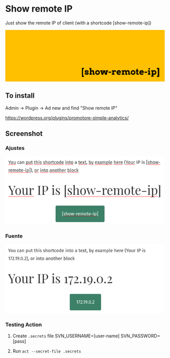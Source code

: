 # Show remote IP
Just show the remote IP of client (with a shortcode [show-remote-ip])

![banner](.wordpress-org/banner-1544x500.png)

## To install
Admin -> Plugin -> Ad new and find "Show remote IP"

https://wordpress.org/plugins/promotore-simple-analytics/


## Screenshot

### Ajustes
![screenshot-1](.wordpress-org/screenshot-1.png)

### Fuente
![screenshot-2](.wordpress-org/screenshot-2.png)


### Testing Action

1. Create `.secrets` file
  SVN_USERNAME=[user-name]
  SVN_PASSWORD=[pass]

2. Run `act --secret-file .secrets`
